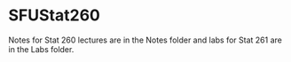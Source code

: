 # SFUStat260
Notes for Stat 260 lectures are in the Notes folder and labs for Stat 261 are in the Labs folder.
